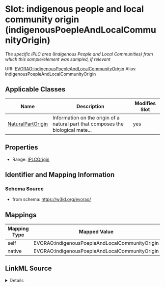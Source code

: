 

# Slot: indigenous people and local community origin (indigenousPoepleAndLocalCommunityOrigin) 


_The specific IPLC area (Indigenous People and Local Communities) from which this sample/element was sampled, if relevant_





URI: [EVORAO:indigenousPoepleAndLocalCommunityOrigin](https://w3id.org/evorao/indigenousPoepleAndLocalCommunityOrigin)
Alias: indigenousPoepleAndLocalCommunityOrigin

<!-- no inheritance hierarchy -->





## Applicable Classes

| Name | Description | Modifies Slot |
| --- | --- | --- |
| [NaturalPartOrigin](NaturalPartOrigin.md) | Information on the origin of a natural part that composes the biological mate... |  yes  |







## Properties

* Range: [IPLCOrigin](IPLCOrigin.md)





## Identifier and Mapping Information







### Schema Source


* from schema: https://w3id.org/evorao/




## Mappings

| Mapping Type | Mapped Value |
| ---  | ---  |
| self | EVORAO:indigenousPoepleAndLocalCommunityOrigin |
| native | EVORAO:indigenousPoepleAndLocalCommunityOrigin |




## LinkML Source

<details>
```yaml
name: indigenousPoepleAndLocalCommunityOrigin
description: The specific IPLC area (Indigenous People and Local Communities) from
  which this sample/element was sampled, if relevant
title: indigenous people and local community origin
from_schema: https://w3id.org/evorao/
rank: 1000
alias: indigenousPoepleAndLocalCommunityOrigin
domain_of:
- NaturalPartOrigin
range: IPLCOrigin
required: false
multivalued: false

```
</details>